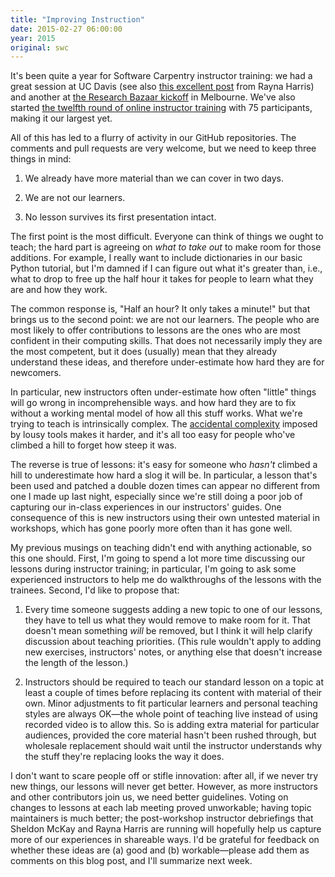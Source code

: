 ```yaml
---
title: "Improving Instruction"
date: 2015-02-27 06:00:00
year: 2015
original: swc
---
```

<p>
  It's been quite a year for Software Carpentry instructor training:
  we had a great session at UC Davis
  (see also <a href="http://neuro.plos.org/2015/02/12/effective-teaching-tips-from-a-train-the-trainers-workshop/">this excellent post</a>
  from Rayna Harris)
  and another at
  <a href="http://melbourne.resbaz.edu.au/post/110950818524/software-carpentry-set-to-explode-in-aus-nz">the Research Bazaar kickoff</a>
  in Melbourne.
  We've also started
  <a href="{{site.github_io_url}}/training-course/submissions/round-12/index.html">the twelfth round of online instructor training</a>
  with 75 participants,
  making it our largest yet.
</p>
<p>
  All of this has led to a flurry of activity in our GitHub repositories.
  The comments and pull requests are very welcome,
  but we need to keep three things in mind:
</p>
<ol>
  <li>
    <p>
      We already have more material than we can cover in two days.
    </p>
  </li>
  <li>
    <p>
      We are not our learners.
    </p>
  </li>
  <li>
    <p>
      No lesson survives its first presentation intact.
    </p>
  </li>
</ol>
<p>
  The first point is the most difficult.
  Everyone can think of things we ought to teach;
  the hard part is agreeing on <em>what to take out</em> to make room for those additions.
  For example,
  I really want to include dictionaries in our basic Python tutorial,
  but I'm damned if I can figure out what it's greater than,
  i.e.,
  what to drop to free up the half hour it takes for people to learn
  what they are and how they work.
</p>
<p>
  The common response is, "Half an hour?  It only takes a minute!"
  but that brings us to the second point:
  we are not our learners.
  The people who are most likely to offer contributions to lessons
  are the ones who are most confident in their computing skills.
  That does not necessarily imply they are the most competent,
  but it does (usually) mean that they already understand these ideas,
  and therefore under-estimate how hard they are for newcomers.
</p>
<p>
  In particular,
  new instructors often under-estimate how often "little" things will go wrong in incomprehensible ways.
  and how hard they are to fix without a working mental model of how all this stuff works.
  What we're trying to teach is intrinsically complex.
  The <a href="https://en.wikipedia.org/wiki/No_Silver_Bullet">accidental complexity</a> imposed by lousy tools makes it harder,
  and it's all too easy for people who've climbed a hill to forget how steep it was.
</p>
<p>
  The reverse is true of lessons:
  it's easy for someone who <em>hasn't</em> climbed a hill to underestimate how hard a slog it will be.
  In particular,
  a lesson that's been used and patched a double dozen times
  can appear no different from one I made up last night,
  especially since we're still doing a poor job of capturing our in-class experiences
  in our instructors' guides.
  One consequence of this is new instructors using their own untested material in workshops,
  which has gone poorly more often than it has gone well.
</p>
<p>
  My previous musings on teaching
  didn't end with anything actionable,
  so this one should.
  First,
  I'm going to spend a lot more time discussing our lessons during instructor training;
  in particular,
  I'm going to ask some experienced instructors to help me do walkthroughs of the lessons
  with the trainees.
  Second,
  I'd like to propose that:
</p>
<ol>
  <li>
    <p>
      Every time someone suggests adding a new topic to one of our lessons,
      they have to tell us what they would remove to make room for it.
      That doesn't mean something <em>will</em> be removed,
      but I think it will help clarify discussion about teaching priorities.
      (This rule wouldn't apply to adding new exercises, instructors' notes,
      or anything else that doesn't increase the length of the lesson.)
    </p>
  </li>
  <li>
    <p>
      Instructors should be required to teach our standard lesson on a topic
      at least a couple of times
      before replacing its content with material of their own.
      Minor adjustments to fit particular learners and personal teaching styles are always OK&mdash;the
      whole point of teaching live instead of using recorded video is to allow this.
      So is adding extra material for particular audiences,
      provided the core material hasn't been rushed through,
      but wholesale replacement should wait until the instructor understands
      why the stuff they're replacing looks the way it does.
    </p>
  </li>
</ol>
<p>
  I don't want to scare people off or stifle innovation:
  after all,
  if we never try new things,
  our lessons will never get better.
  However,
  as more instructors and other contributors join us,
  we need better guidelines.
  Voting on changes to lessons at each lab meeting proved unworkable;
  having topic maintainers is much better;
  the 
  post-workshop
  instructor
  debriefings
  that Sheldon McKay and Rayna Harris are running will hopefully help us capture more of our experiences
  in shareable ways.
  I'd be grateful for feedback on whether these ideas are (a) good and (b) workable&mdash;please
  add them as comments on this blog post,
  and I'll summarize next week.
</p>
